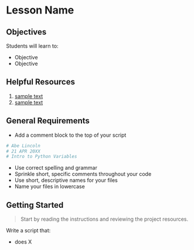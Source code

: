
# Lesson Name

## Objectives

Students will learn to:

- Objective
- Objective


## Helpful Resources

 1. [sample text](https://www.demo.com)
 2. [sample text](https://www.demo.com)

## General Requirements

- Add a comment block to the top of your script
```python
# Abe Lincoln
# 21 APR 20XX
# Intro to Python Variables
```
- Use correct spelling and grammar
- Sprinkle short, specific comments throughout your code
- Use short, descriptive names for your files
- Name your files in lowercase

## Getting Started

> Start by reading the instructions and reviewing the project resources.

Write a script that:

 - does X


